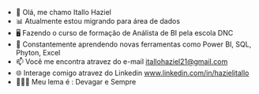 - 👋 Olá, me chamo Itallo Haziel
- 📊 Atualmente estou migrando para área de dados
- 🖥️ Fazendo o curso de formação de Análista de BI pela escola DNC 
- 🔧 Constantemente aprendendo novas ferramentas como Power BI, SQL, Phyton, Excel 
- 📫 Você me encontra atravez do e-mail itallohaziel21@gmail.com
- 🌐 Interage comigo atravez do Linkedin www.linkedin.com/in/hazielitallo
- 💆🏽‍♂️ Meu lema é : Devagar e Sempre


<!---
ItalloHaziel/ItalloHaziel is a ✨ special ✨ repository because its `README.md` (this file) appears on your GitHub profile.
You can click the Preview link to take a look at your changes.
--->
